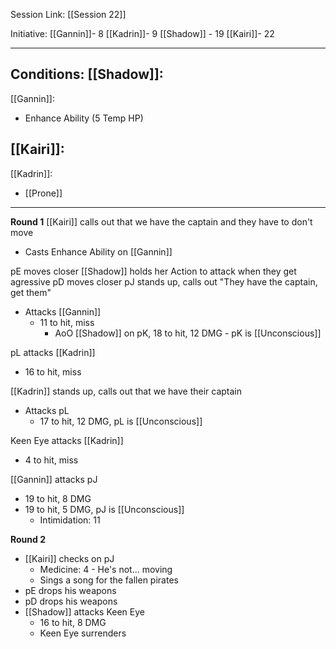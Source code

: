 Session Link:
[[Session 22]]

   

Initiative:
[[Gannin]]- 8
[[Kadrin]]- 9
[[Shadow]] - 19
[[Kairi]]- 22

---
Conditions:
[[Shadow]]:
- 

[[Gannin]]:
- Enhance Ability (5 Temp HP)

[[Kairi]]:
- 

[[Kadrin]]:
- [[Prone]]
---
**Round 1**
[[Kairi]] calls out that we have the captain and they have to don't move
- Casts Enhance Ability on [[Gannin]]

pE moves closer
[[Shadow]] holds her Action to attack when they get agressive
pD moves closer
pJ stands up, calls out "They have the captain, get them"
- Attacks [[Gannin]]
	- 11 to hit, miss
		- AoO [[Shadow]] on pK, 18 to hit, 12 DMG - pK is [[Unconscious]]

pL attacks [[Kadrin]]
- 16 to hit, miss

[[Kadrin]] stands up, calls out that we have their captain
- Attacks pL
	- 17 to hit, 12 DMG, pL is [[Unconscious]]

Keen Eye attacks [[Kadrin]]
- 4 to hit, miss

[[Gannin]] attacks pJ
- 19 to hit, 8 DMG
- 19 to hit, 5 DMG, pJ is [[Unconscious]]
	- Intimidation: 11

**Round 2**
- [[Kairi]] checks on pJ
	- Medicine: 4 - He's not... moving
	- Sings a song for the fallen pirates
- pE drops his weapons
- pD drops his weapons
- [[Shadow]] attacks Keen Eye
	- 16 to hit, 8 DMG
	- Keen Eye surrenders